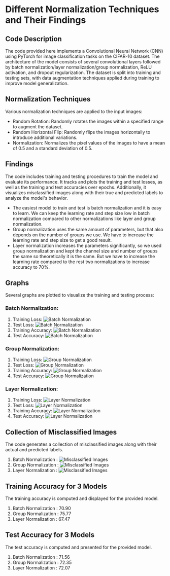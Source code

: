 # Different Normalization Techniques and Their Findings

## Code Description
The code provided here implements a Convolutional Neural Network (CNN) using PyTorch for image classification tasks on the CIFAR-10 dataset. The architecture of the model consists of several convolutional layers followed by batch normalization/layer normalization/group normalization, ReLU activation, and dropout regularization. The dataset is split into training and testing sets, with data augmentation techniques applied during training to improve model generalization.

## Normalization Techniques
Various normalization techniques are applied to the input images:
- Random Rotation: Randomly rotates the images within a specified range to augment the dataset.
- Random Horizontal Flip: Randomly flips the images horizontally to introduce additional variations.
- Normalization: Normalizes the pixel values of the images to have a mean of 0.5 and a standard deviation of 0.5.

## Findings
The code includes training and testing procedures to train the model and evaluate its performance. It tracks and plots the training and test losses, as well as the training and test accuracies over epochs. Additionally, it visualizes misclassified images along with their true and predicted labels to analyze the model's behavior.
- The easiest model to train and test is batch normalization and it is easy to learn. We can keep the learning rate and step size low in batch normalization compared to other normalizations like layer and group normalization.
- Group normalization uses the same amount of parameters, but that also depends on the number of groups we use. We have to increase the learning rate and step size to get a good result.
- Layer normalization increases the parameters significantly, so we used group normalization and kept the channel size and number of groups the same so theoretically it is the same. But we have to increase the learning rate compared to the rest two normalizations to increase accuracy to 70%.

## Graphs
Several graphs are plotted to visualize the training and testing process:
### Batch Normalization:
1. Training Loss: ![Batch Normalization](image.png)
2. Test Loss: ![Batch Normalization](image-1.png)
3. Training Accuracy: ![Batch Normalization](image-2.png)
4. Test Accuracy: ![Batch Normalization](image-3.png)

### Group Normalization:
1. Training Loss: ![Group Normalization](image-4.png)
2. Test Loss: ![Group Normalization](image-5.png)
3. Training Accuracy: ![Group Normalization](image-6.png)
4. Test Accuracy: ![Group Normalization](image-7.png)

### Layer Normalization:
1. Training Loss: ![Layer Normalization](image-8.png)
2. Test Loss: ![Layer Normalization](image-9.png)
3. Training Accuracy: ![Layer Normalization](image-10.png)
4. Test Accuracy: ![Layer Normalization](image-11.png)

## Collection of Misclassified Images
The code generates a collection of misclassified images along with their actual and predicted labels.
1. Batch Normalization : ![Misclassified Images](image-13.png)
2. Group Normalization : ![Misclassified Images](image-14.png)
3. Layer Normalization : ![Misclassified Images](image-12.png)

## Training Accuracy for 3 Models
The training accuracy is computed and displayed for the provided model.
1. Batch Normalization : 70.90
2. Group Normalization : 75.77
3. Layer Normalization : 67.47

## Test Accuracy for 3 Models
The test accuracy is computed and presented for the provided model.
1. Batch Normalization : 71.56
2. Group Normalization : 72.35
3. Layer Normalization : 72.07
